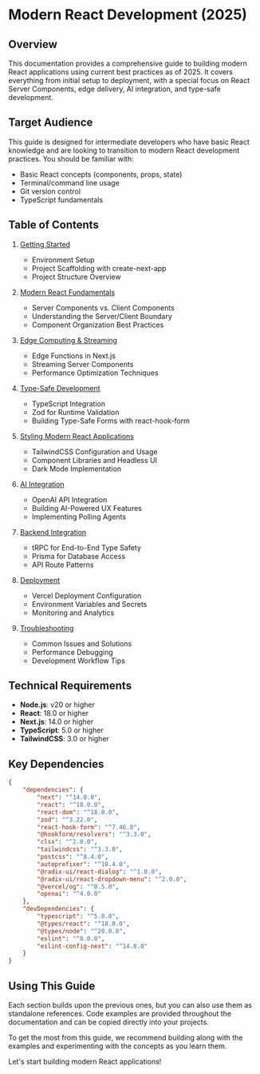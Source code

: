 # Modern React Development (2025)

## Overview

This documentation provides a comprehensive guide to building modern React applications using current best practices as of 2025. It covers everything from initial setup to deployment, with a special focus on React Server Components, edge delivery, AI integration, and type-safe development.

## Target Audience

This guide is designed for intermediate developers who have basic React knowledge and are looking to transition to modern React development practices. You should be familiar with:

- Basic React concepts (components, props, state)
- Terminal/command line usage
- Git version control
- TypeScript fundamentals

## Table of Contents

1. [Getting Started](01-getting-started.md)

   - Environment Setup
   - Project Scaffolding with create-next-app
   - Project Structure Overview

2. [Modern React Fundamentals](02-modern-react-fundamentals.md)

   - Server Components vs. Client Components
   - Understanding the Server/Client Boundary
   - Component Organization Best Practices

3. [Edge Computing & Streaming](03-edge-computing-streaming.md)

   - Edge Functions in Next.js
   - Streaming Server Components
   - Performance Optimization Techniques

4. [Type-Safe Development](04-type-safe-development.md)

   - TypeScript Integration
   - Zod for Runtime Validation
   - Building Type-Safe Forms with react-hook-form

5. [Styling Modern React Applications](05-styling.md)

   - TailwindCSS Configuration and Usage
   - Component Libraries and Headless UI
   - Dark Mode Implementation

6. [AI Integration](06-ai-integration.md)

   - OpenAI API Integration
   - Building AI-Powered UX Features
   - Implementing Polling Agents

7. [Backend Integration](07-backend-integration.md)

   - tRPC for End-to-End Type Safety
   - Prisma for Database Access
   - API Route Patterns

8. [Deployment](08-deployment.md)

   - Vercel Deployment Configuration
   - Environment Variables and Secrets
   - Monitoring and Analytics

9. [Troubleshooting](09-troubleshooting.md)
   - Common Issues and Solutions
   - Performance Debugging
   - Development Workflow Tips

## Technical Requirements

- **Node.js**: v20 or higher
- **React**: 18.0 or higher
- **Next.js**: 14.0 or higher
- **TypeScript**: 5.0 or higher
- **TailwindCSS**: 3.0 or higher

## Key Dependencies

```json
{
	"dependencies": {
		"next": "^14.0.0",
		"react": "^18.0.0",
		"react-dom": "^18.0.0",
		"zod": "^3.22.0",
		"react-hook-form": "^7.46.0",
		"@hookform/resolvers": "^3.3.0",
		"clsx": "^2.0.0",
		"tailwindcss": "^3.3.0",
		"postcss": "^8.4.0",
		"autoprefixer": "^10.4.0",
		"@radix-ui/react-dialog": "^1.0.0",
		"@radix-ui/react-dropdown-menu": "^2.0.0",
		"@vercel/og": "^0.5.0",
		"openai": "^4.0.0"
	},
	"devDependencies": {
		"typescript": "^5.0.0",
		"@types/react": "^18.0.0",
		"@types/node": "^20.0.0",
		"eslint": "^8.0.0",
		"eslint-config-next": "^14.0.0"
	}
}
```

## Using This Guide

Each section builds upon the previous ones, but you can also use them as standalone references. Code examples are provided throughout the documentation and can be copied directly into your projects.

To get the most from this guide, we recommend building along with the examples and experimenting with the concepts as you learn them.

Let's start building modern React applications!
